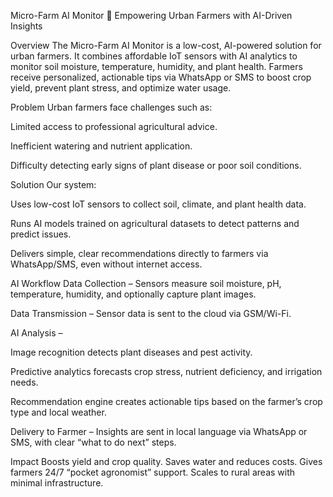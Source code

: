 Micro-Farm AI Monitor 🌱
Empowering Urban Farmers with AI-Driven Insights

Overview
The Micro-Farm AI Monitor is a low-cost, AI-powered solution for urban farmers. It combines affordable IoT sensors with AI analytics to monitor soil moisture, temperature, humidity, and plant health. Farmers receive personalized, actionable tips via WhatsApp or SMS to boost crop yield, prevent plant stress, and optimize water usage.

Problem
Urban farmers face challenges such as:

Limited access to professional agricultural advice.

Inefficient watering and nutrient application.

Difficulty detecting early signs of plant disease or poor soil conditions.

Solution
Our system:

Uses low-cost IoT sensors to collect soil, climate, and plant health data.

Runs AI models trained on agricultural datasets to detect patterns and predict issues.

Delivers simple, clear recommendations directly to farmers via WhatsApp/SMS, even without internet access.

AI Workflow
Data Collection – Sensors measure soil moisture, pH, temperature, humidity, and optionally capture plant images.

Data Transmission – Sensor data is sent to the cloud via GSM/Wi-Fi.

AI Analysis –

Image recognition detects plant diseases and pest activity.

Predictive analytics forecasts crop stress, nutrient deficiency, and irrigation needs.

Recommendation engine creates actionable tips based on the farmer’s crop type and local weather.

Delivery to Farmer – Insights are sent in local language via WhatsApp or SMS, with clear “what to do next” steps.

Impact
Boosts yield and crop quality.
Saves water and reduces costs.
Gives farmers 24/7 “pocket agronomist” support.
Scales to rural areas with minimal infrastructure.